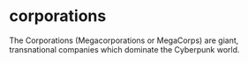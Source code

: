 # corporations
The Corporations (Megacorporations or MegaCorps) are giant, transnational companies which dominate the Cyberpunk world.
